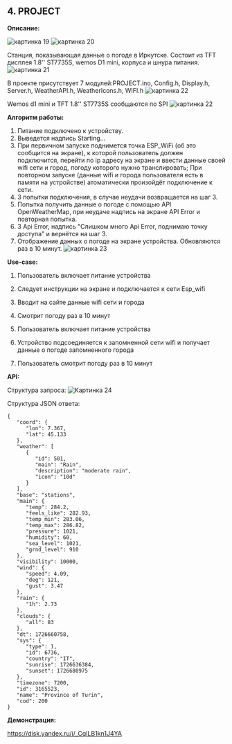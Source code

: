 ## 4. PROJECT
**Описание:**

![картинка 19](https://github.com/Deppkepa/Internet_of_Things/blob/main/images/PROJECT1.png)
![картинка 20](https://github.com/Deppkepa/Internet_of_Things/blob/main/images/PROJECT2.png)

Станция, показывающая данные о погоде в Иркутске.
Состоит из TFT дисплея 1.8'' ST7735S, wemos D1 mini, корпуса и шнура питания.
![картинка 21](https://github.com/Deppkepa/Internet_of_Things/blob/main/images/PROJECT_scheme2.jpg)

В проекте присутствует 7 модулей:PROJECT.ino, Config.h, Display.h, Server.h, WeatherAPI.h, WeatherIcons.h, WIFI.h
![картинка 22](https://github.com/Deppkepa/Internet_of_Things/blob/main/images/PROJECT_scheme1.png)

Wemos d1 mini и TFT 1.8'' ST7735S сообщаются по SPI
![картинка 22](https://github.com/Deppkepa/Internet_of_Things/blob/main/images/PROJECT_scheme3.jpg)

**Алгоритм работы:**

1.  Питание подключено к устройству.
2.  Выведется надпись Starting...
3.  При первичном запуске поднимется точка ESP_WiFi (об это сообщится на экране), к которой пользователь должен подключится, перейти по ip адресу на экране и ввести данные своей wifi сети и город, погоду которого нужно транслировать; При повторном запуске (данные wifi и города пользователя есть в памяти на устройстве) атоматически произойдёт подключение к сети.
4.  3 попытки подключения, в случае неудачи возвращается на шаг 3.
5.  Попытка получить данные о погоде с помощью API OpenWeatherMap, при неудаче надпись на экране API Error и повторная попытка.
6.  3 Api Error, надпись "Слишком много Api Error, поднимаю точку доступа" и вернётся на шаг 3.
7.  Отображение данных о погоде на экране устройства. Обновляются раз в 10 минут.
![картинка 23](https://github.com/Deppkepa/Internet_of_Things/blob/main/images/PROJECT_scheme4.jpg)

**Use-case:**

1. Пользователь включает питание устройства
2. Следует инструкции на экране и подключается к сети Esp_wifi
3. Вводит на сайте данные wifi сети и города
4. Смотрит погоду раз в 10 минут

1. Пользователь включает питание устройства
2. Устройство подсоединяется к запомненной сети wifi и получает данные о погоде запомненного города
3. Пользователь смотрит погоду раз в 10 минут


**API:**

Структура запроса:
![Картинка 24](https://github.com/Deppkepa/Internet_of_Things/blob/main/images/PROJECT_scheme5.png)

Структура JSON ответа:

```                          
{
   "coord": {
      "lon": 7.367,
      "lat": 45.133
   },
   "weather": [
      {
         "id": 501,
         "main": "Rain",
         "description": "moderate rain",
         "icon": "10d"
      }
   ],
   "base": "stations",
   "main": {
      "temp": 284.2,
      "feels_like": 282.93,
      "temp_min": 283.06,
      "temp_max": 286.82,
      "pressure": 1021,
      "humidity": 60,
      "sea_level": 1021,
      "grnd_level": 910
   },
   "visibility": 10000,
   "wind": {
      "speed": 4.09,
      "deg": 121,
      "gust": 3.47
   },
   "rain": {
      "1h": 2.73
   },
   "clouds": {
      "all": 83
   },
   "dt": 1726660758,
   "sys": {
      "type": 1,
      "id": 6736,
      "country": "IT",
      "sunrise": 1726636384,
      "sunset": 1726680975
   },
   "timezone": 7200,
   "id": 3165523,
   "name": "Province of Turin",
   "cod": 200
}                    
```
                  
**Демонстрация:**

https://disk.yandex.ru/i/_CqILB1kn1J4YA
